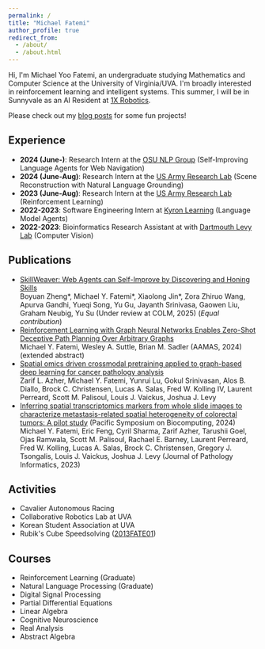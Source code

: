 ```yaml
---
permalink: /
title: "Michael Fatemi"
author_profile: true
redirect_from:
  - /about/
  - /about.html
---
```


Hi, I'm Michael Yoo Fatemi, an undergraduate studying Mathematics and Computer Science at the University of Virginia/UVA. I'm broadly interested in reinforcement learning and intelligent systems. This summer, I will be in Sunnyvale as an AI Resident at [1X Robotics](https://1x.tech/).

Please check out my [blog posts](/year-archive/) for some fun projects!

## Experience

<!-- - **2023-2024**: Robotics Research Assistant at [UVA Collaborative Robotics Lab](https://www.collabrobotics.com/) -->

- **2024 (June-)**: Research Intern at the [OSU NLP Group](https://ysu1989.github.io/) (Self-Improving Language Agents for Web Navigation)
- **2024 (June-Aug)**: Research Intern at the [US Army Research Lab](http://www.arl.army.mil/) (Scene Reconstruction with Natural Language Grounding)
- **2023 (June-Aug)**: Research Intern at the [US Army Research Lab](http://www.arl.army.mil/) (Reinforcement Learning)
- **2022-2023**: Software Engineering Intern at [Kyron Learning](https://kyronlearning.com/) (Language Model Agents)
- **2022-2023**: Bioinformatics Research Assistant at with [Dartmouth Levy Lab](https://jlevy44.github.io/levylab/) (Computer Vision)

## Publications

- [SkillWeaver: Web Agents can Self-Improve by Discovering and Honing Skills](https://osu-nlp-group.github.io/SkillWeaver/) <br/>
  Boyuan Zheng\*, Michael Y. Fatemi\*, Xiaolong Jin\*, Zora Zhiruo Wang, Apurva Gandhi, Yueqi Song, Yu Gu, Jayanth Srinivasa, Gaowen Liu, Graham Neubig, Yu Su (Under review at COLM, 2025) (_Equal contribution_)
- [Reinforcement Learning with Graph Neural Networks Enables Zero-Shot Deceptive Path Planning Over Arbitrary Graphs](https://github.com/myfatemi04/rl-deceptive-graph-planning) <br/>
  Michael Y. Fatemi, Wesley A. Suttle, Brian M. Sadler (AAMAS, 2024) (extended abstract)
- [Spatial omics driven crossmodal pretraining applied to graph-based deep learning for cancer pathology analysis](https://pmc.ncbi.nlm.nih.gov/articles/PMC10783797/) <br/>
  Zarif L. Azher, Michael Y. Fatemi, Yunrui Lu, Gokul Srinivasan, Alos B. Diallo, Brock C. Christensen, Lucas A. Salas, Fred W. Kolling IV, Laurent Perreard, Scott M. Palisoul, Louis J. Vaickus, Joshua J. Levy
- [Inferring spatial transcriptomics markers from whole slide images to characterize metastasis-related spatial heterogeneity of colorectal tumors: A pilot study](https://www.sciencedirect.com/science/article/pii/S2153353923001220) (Pacific Symposium on Biocomputing, 2024) <br/>
  Michael Y. Fatemi, Eric Feng, Cyril Sharma, Zarif Azher, Tarushii Goel, Ojas Ramwala, Scott M. Palisoul, Rachael E. Barney, Laurent Perreard, Fred W. Kolling, Lucas A. Salas, Brock C. Christensen, Gregory J. Tsongalis, Louis J. Vaickus, Joshua J. Levy (Journal of Pathology Informatics, 2023)

## Activities

- Cavalier Autonomous Racing
- Collaborative Robotics Lab at UVA
- Korean Student Association at UVA
- Rubik's Cube Speedsolving ([2013FATE01](https://www.worldcubeassociation.org/persons/2013FATE01))

## Courses

- Reinforcement Learning (Graduate)
- Natural Language Processing (Graduate)
- Digital Signal Processing
- Partial Differential Equations
- Linear Algebra
- Cognitive Neuroscience
- Real Analysis
- Abstract Algebra

